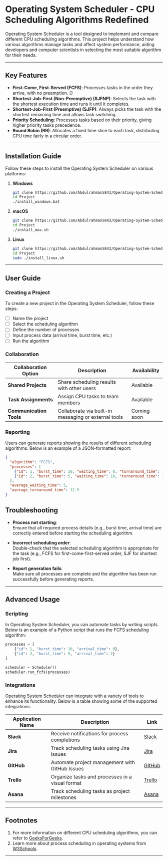 # Operating System Scheduler - CPU Scheduling Algorithms Redefined

 Operating System Scheduler is a tool designed to implement and compare different CPU scheduling algorithms. This project helps understand how various algorithms manage tasks and affect system performance, aiding developers and computer scientists in selecting the most suitable algorithm for their needs.

---

## Key Features

- **First-Come, First-Served (FCFS)**: Processes tasks in the order they arrive, with no preemption. :alarm_clock:
- **Shortest-Job-First (Non-Preemptive) (SJFNP)**: Selects the task with the shortest execution time and runs it until it completes.
- **Shortest-Job-First (Preemptive) (SJFP)**: Always picks the task with the shortest remaining time and allows task switching.
- **Priority Scheduling**: Processes tasks based on their priority, giving higher priority tasks precedence.
- **Round Robin (RR)**: Allocates a fixed time slice to each task, distributing CPU time fairly in a circular order.

---

## Installation Guide

Follow these steps to install the Operating System Scheduler on various platforms:

1. **Windows**
    ```bash
    git clone https://github.com/Abdulrahman5843/Operating-System-Scheduler
    cd Project
    ./install_windows.bat
    ```

2. **macOS**
    ```bash
    git clone https://github.com/Abdulrahman5843/Operating-System-Scheduler
    cd Project
    ./install_mac.sh
    ```

3. **Linux**
    ```bash
    git clone https://github.com/Abdulrahman5843/Operating-System-Scheduler
    cd Project
    sudo ./install_linux.sh
    ```

---

## User Guide

### Creating a Project
To create a new project in the Operating System Scheduler, follow these steps:

- [ ] Name the project
- [ ] Select the scheduling algorithm
- [ ] Define the number of processes
- [ ] Input process data (arrival time, burst time, etc.)
- [ ] Run the algorithm

### Collaboration

| Collaboration Option   | Description                                           | Availability |
|------------------------|-------------------------------------------------------|--------------|
| **Shared Projects**     | Share scheduling results with other users             | Available    |
| **Task Assignments**    | Assign CPU tasks to team members                      | Available    |
| **Communication Tools** | Collaborate via built-in messaging or external tools  | Coming soon  |

### Reporting

Users can generate reports showing the results of different scheduling algorithms. Below is an example of a JSON-formatted report:

```json
{
  "algorithm": "FCFS",
  "processes": [
    {"id": 1, "burst_time": 10, "waiting_time": 0, "turnaround_time": 10},
    {"id": 2, "burst_time": 5, "waiting_time": 10, "turnaround_time": 15}
  ],
  "average_waiting_time": 5,
  "average_turnaround_time": 12.5
}
```

## Troubleshooting

- **Process not starting**:  
  Ensure that all required process details (e.g., burst time, arrival time) are correctly entered before starting the scheduling algorithm.

- **Incorrect scheduling order**:  
  Double-check that the selected scheduling algorithm is appropriate for the task (e.g., FCFS for first-come-first-served order, SJF for shortest job first).

- **Report generation fails**:  
  Make sure all processes are complete and the algorithm has been run successfully before generating reports.

---

## Advanced Usage

### Scripting

In Operating System Scheduler, you can automate tasks by writing scripts. Below is an example of a Python script that runs the FCFS scheduling algorithm:

```python
processes = [
    {"id": 1, "burst_time": 10, "arrival_time": 0},
    {"id": 2, "burst_time": 5, "arrival_time": 2}
]

scheduler = Scheduler()
scheduler.run_fcfs(processes)

```

### Integrations

Operating System Scheduler can integrate with a variety of tools to enhance its functionality. Below is a table showing some of the supported integrations:

| **Application Name**   | **Description**                             | **Link**                             |
|------------------------|---------------------------------------------|--------------------------------------|
| **Slack**              | Receive notifications for process completions | [Slack](https://slack.com)           |
| **Jira**               | Track scheduling tasks using Jira issues     | [Jira](https://jira.com)             |
| **GitHub**             | Automate project management with GitHub Issues | [GitHub](https://github.com)         |
| **Trello**             | Organize tasks and processes in a visual format | [Trello](https://trello.com)         |
| **Asana**              | Track scheduling tasks as project milestones | [Asana](https://asana.com)           |

---

## Footnotes

1. For more information on different CPU scheduling algorithms, you can refer to [GeeksForGeeks](https://www.geeksforgeeks.org/cpu-scheduling-in-operating-systems/).  
2. Learn more about process scheduling in operating systems from [W3Schools](https://www.w3schools.com/os/os_processes.asp).

---


